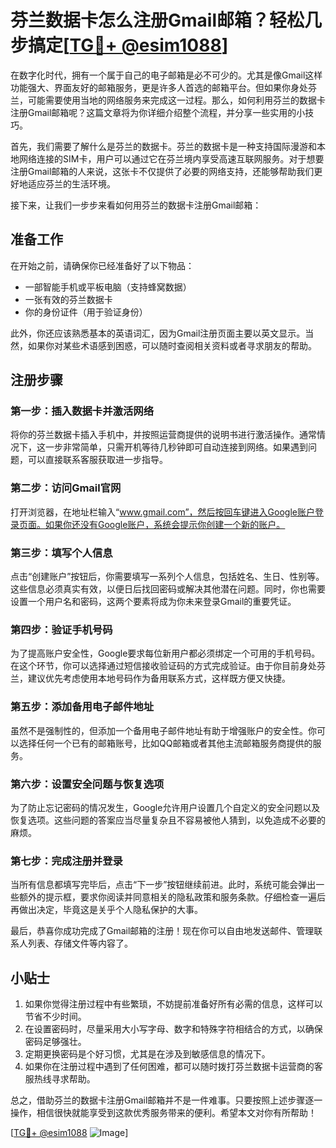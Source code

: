 # 芬兰数据卡怎么注册Gmail邮箱？轻松几步搞定[[TG💪+ @esim1088](https://t.me/s/esim1088)]

在数字化时代，拥有一个属于自己的电子邮箱是必不可少的。尤其是像Gmail这样功能强大、界面友好的邮箱服务，更是许多人首选的邮箱平台。但如果你身处芬兰，可能需要使用当地的网络服务来完成这一过程。那么，如何利用芬兰的数据卡注册Gmail邮箱呢？这篇文章将为你详细介绍整个流程，并分享一些实用的小技巧。

首先，我们需要了解什么是芬兰的数据卡。芬兰的数据卡是一种支持国际漫游和本地网络连接的SIM卡，用户可以通过它在芬兰境内享受高速互联网服务。对于想要注册Gmail邮箱的人来说，这张卡不仅提供了必要的网络支持，还能够帮助我们更好地适应芬兰的生活环境。

接下来，让我们一步步来看如何用芬兰的数据卡注册Gmail邮箱：

## 准备工作

在开始之前，请确保你已经准备好了以下物品：
- 一部智能手机或平板电脑（支持蜂窝数据）
- 一张有效的芬兰数据卡
- 你的身份证件（用于验证身份）

此外，你还应该熟悉基本的英语词汇，因为Gmail注册页面主要以英文显示。当然，如果你对某些术语感到困惑，可以随时查阅相关资料或者寻求朋友的帮助。

## 注册步骤

### 第一步：插入数据卡并激活网络

将你的芬兰数据卡插入手机中，并按照运营商提供的说明书进行激活操作。通常情况下，这一步非常简单，只需开机等待几秒钟即可自动连接到网络。如果遇到问题，可以直接联系客服获取进一步指导。

### 第二步：访问Gmail官网

打开浏览器，在地址栏输入“www.gmail.com”，然后按回车键进入Google账户登录页面。如果你还没有Google账户，系统会提示你创建一个新的账户。

### 第三步：填写个人信息

点击“创建账户”按钮后，你需要填写一系列个人信息，包括姓名、生日、性别等。这些信息必须真实有效，以便日后找回密码或解决其他潜在问题。同时，你也需要设置一个用户名和密码，这两个要素将成为你未来登录Gmail的重要凭证。

### 第四步：验证手机号码

为了提高账户安全性，Google要求每位新用户都必须绑定一个可用的手机号码。在这个环节，你可以选择通过短信接收验证码的方式完成验证。由于你目前身处芬兰，建议优先考虑使用本地号码作为备用联系方式，这样既方便又快捷。

### 第五步：添加备用电子邮件地址

虽然不是强制性的，但添加一个备用电子邮件地址有助于增强账户的安全性。你可以选择任何一个已有的邮箱账号，比如QQ邮箱或者其他主流邮箱服务商提供的服务。

### 第六步：设置安全问题与恢复选项

为了防止忘记密码的情况发生，Google允许用户设置几个自定义的安全问题以及恢复选项。这些问题的答案应当尽量复杂且不容易被他人猜到，以免造成不必要的麻烦。

### 第七步：完成注册并登录

当所有信息都填写完毕后，点击“下一步”按钮继续前进。此时，系统可能会弹出一些额外的提示框，要求你阅读并同意相关的隐私政策和服务条款。仔细检查一遍后再做出决定，毕竟这是关乎个人隐私保护的大事。

最后，恭喜你成功完成了Gmail邮箱的注册！现在你可以自由地发送邮件、管理联系人列表、存储文件等内容了。

## 小贴士

1. 如果你觉得注册过程中有些繁琐，不妨提前准备好所有必需的信息，这样可以节省不少时间。
2. 在设置密码时，尽量采用大小写字母、数字和特殊字符相结合的方式，以确保密码足够强壮。
3. 定期更换密码是个好习惯，尤其是在涉及到敏感信息的情况下。
4. 如果你在注册过程中遇到了任何困难，都可以随时拨打芬兰数据卡运营商的客服热线寻求帮助。

总之，借助芬兰的数据卡注册Gmail邮箱并不是一件难事。只要按照上述步骤逐一操作，相信很快就能享受到这款优秀服务带来的便利。希望本文对你有所帮助！

[[TG💪+ @esim1088](https://t.me/s/esim1088) ![Image](https://i.postimg.cc/4NQfJmqS/Snipaste-2025-05-13-00-14-12.png)]